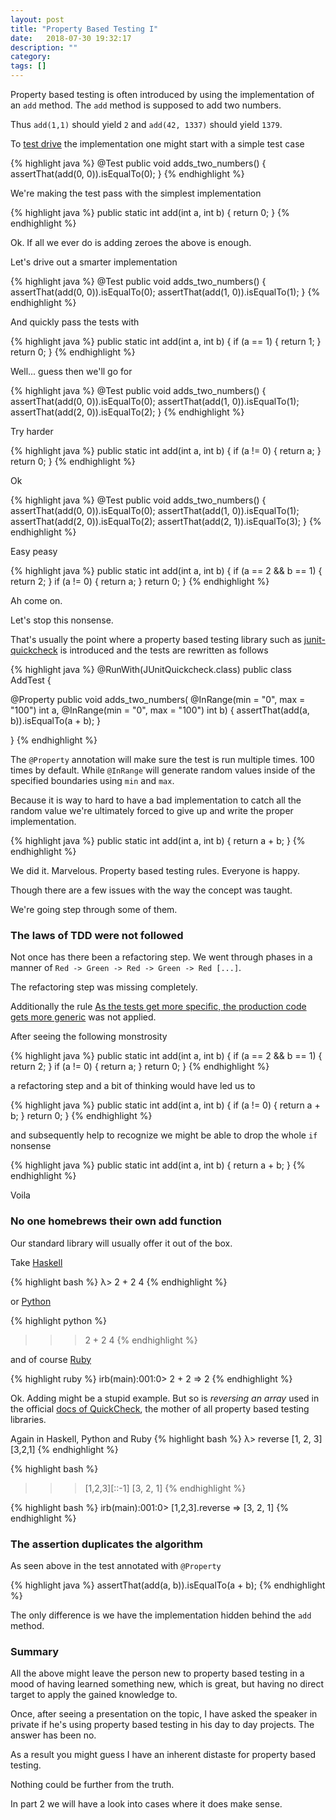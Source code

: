 ```yaml
---
layout: post
title: "Property Based Testing I"
date:   2018-07-30 19:32:17
description: ""
category:
tags: []
---
```


Property based testing is often introduced by using the implementation of an `add` method. The `add` method is supposed to add two numbers.

Thus `add(1,1)` should yield `2` and `add(42, 1337)` should yield `1379`.

To [test drive](https://en.wikipedia.org/wiki/Test-driven_development) the implementation one might start with a simple test case

{% highlight java %}
@Test
public void adds_two_numbers() {
  assertThat(add(0, 0)).isEqualTo(0);
}
{% endhighlight %}

We're making the test pass with the simplest implementation

{% highlight java %}
public static int add(int a, int b) {
  return 0;
}
{% endhighlight %}

Ok. If all we ever do is adding zeroes the above is enough.

Let's drive out a smarter implementation

{% highlight java %}
@Test
public void adds_two_numbers() {
  assertThat(add(0, 0)).isEqualTo(0);
  assertThat(add(1, 0)).isEqualTo(1);
}
{% endhighlight %}

And quickly pass the tests with

{% highlight java %}
public static int add(int a, int b) {
  if (a == 1) {
    return 1;
  }
  return 0;
}
{% endhighlight %}

Well... guess then we'll go for

{% highlight java %}
@Test
public void adds_two_numbers() {
  assertThat(add(0, 0)).isEqualTo(0);
  assertThat(add(1, 0)).isEqualTo(1);
  assertThat(add(2, 0)).isEqualTo(2);
}
{% endhighlight %}

Try harder

{% highlight java %}
public static int add(int a, int b) {
  if (a != 0) {
    return a;
  }
  return 0;
}
{% endhighlight %}

Ok

{% highlight java %}
@Test
public void adds_two_numbers() {
  assertThat(add(0, 0)).isEqualTo(0);
  assertThat(add(1, 0)).isEqualTo(1);
  assertThat(add(2, 0)).isEqualTo(2);
  assertThat(add(2, 1)).isEqualTo(3);
}
{% endhighlight %}

Easy peasy

{% highlight java %}
public static int add(int a, int b) {
  if (a == 2 && b == 1) {
    return 2;
  }
  if (a != 0) {
    return a;
  }
  return 0;
}
{% endhighlight %}

Ah come on.

Let's stop this nonsense.

That's usually the point where a property based testing library such as [junit-quickcheck](https://github.com/pholser/junit-quickcheck) is introduced and the tests are rewritten as follows

{% highlight java %}
@RunWith(JUnitQuickcheck.class)
public class AddTest {

  @Property
  public void adds_two_numbers(
        @InRange(min = "0", max = "100") int a,
        @InRange(min = "0", max = "100") int b) {
    assertThat(add(a, b)).isEqualTo(a + b);
  }

}
{% endhighlight %}

The `@Property` annotation will make sure the test is run multiple times. 100 times by default. While `@InRange` will generate random values inside of the specified boundaries using `min` and `max`.

Because it is way to hard to have a bad implementation to catch all the random value we're ultimately forced to give up and write the proper implementation.

{% highlight java %}
public static int add(int a, int b) {
  return a + b;
}
{% endhighlight %}

We did it. Marvelous. Property based testing rules. Everyone is happy.

Though there are a few issues with the way the concept was taught.

We're going step through some of them.

### The laws of TDD were not followed

Not once has there been a refactoring step. We went through phases in a manner of `Red -> Green -> Red -> Green -> Red [...]`.

The refactoring step was missing completely.

Additionally the rule [As the tests get more specific, the production code gets more generic](http://blog.cleancoder.com/uncle-bob/2017/03/03/TDD-Harms-Architecture.html) was not applied.

After seeing the following monstrosity

{% highlight java %}
public static int add(int a, int b) {
  if (a == 2 && b == 1) {
    return 2;
  }
  if (a != 0) {
    return a;
  }
  return 0;
}
{% endhighlight %}

a refactoring step and a bit of thinking would have led us to

{% highlight java %}
public static int add(int a, int b) {
  if (a != 0) {
    return a + b;
  }
  return 0;
}
{% endhighlight %}

and subsequently help to recognize we might be able to drop the whole `if` nonsense

{% highlight java %}
public static int add(int a, int b) {
  return a + b;
}
{% endhighlight %}

Voila

### No one homebrews their own add function

Our standard library will usually offer it out of the box.

Take [Haskell](https://en.wikipedia.org/wiki/Haskell_(programming_language))

{% highlight bash %}
λ> 2 + 2
4
{% endhighlight %}

or [Python](https://en.wikipedia.org/wiki/Python_(programming_language))

{% highlight python %}
>>> 2 + 2
4
{% endhighlight %}

and of course [Ruby](https://en.wikipedia.org/wiki/Ruby_(programming_language))

{% highlight ruby %}
irb(main):001:0> 2 + 2
=> 2
{% endhighlight %}

Ok. Adding might be a stupid example. But so is _reversing an array_ used in the official [docs of QuickCheck](http://www.cse.chalmers.se/~rjmh/QuickCheck/manual_body.html#3), the mother of all property based testing libraries.

Again in Haskell, Python and Ruby
{% highlight bash %}
λ> reverse [1, 2, 3]
[3,2,1]
{% endhighlight %}

{% highlight bash %}
>>> [1,2,3][::-1]
[3, 2, 1]
{% endhighlight %}

{% highlight bash %}
irb(main):001:0> [1,2,3].reverse
=> [3, 2, 1]
{% endhighlight %}

### The assertion duplicates the algorithm

As seen above in the test annotated with `@Property`

{% highlight java %}
assertThat(add(a, b)).isEqualTo(a + b);
{% endhighlight %}

The only difference is we have the implementation hidden behind the `add` method.

### Summary

All the above might leave the person new to property based testing in a mood of having learned something new, which is great, but having no direct target to apply the gained knowledge to.

Once, after seeing a presentation on the topic, I have asked the speaker in private if he's using property based testing in his day to day projects. The answer has been no.

As a result you might guess I have an inherent distaste for property based testing.

Nothing could be further from the truth.

In part 2 we will have a look into cases where it does make sense.
